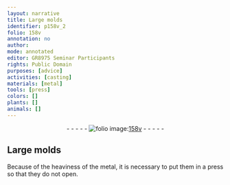 ```yaml
---
layout: narrative
title: Large molds
identifier: p158v_2
folio: 158v
annotation: no
author:
mode: annotated
editor: GR8975 Seminar Participants
rights: Public Domain
purposes: [advice]
activities: [casting]
materials: [metal]
tools: [press]
colors: []
plants: []
animals: []
---
```


 <div class="folio" align="center">- - - - - <a href="http://gallica.bnf.fr/ark:/12148/btv1b10500001g/f322.image" target="_blank"><img src="https://cu-mkp.github.io/GR8975-edition/assets/photo-icon.png" alt="folio image: " style="display:inline-block; margin-bottom:-3px;"/>158v</a> - - - - - </div> <span class="activity"></span> 

## Large molds

 
Because of the heaviness of the <span class="material">metal</span>, it is necessary to put them in a <span class="tool">press</span> so that they do not open.
 